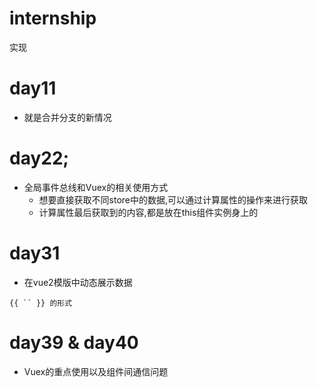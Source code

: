 # internship
实现

# day11
- 就是合并分支的新情况

# day22;
- 全局事件总线和Vuex的相关使用方式
    - 想要直接获取不同store中的数据,可以通过计算属性的操作来进行获取
    - 计算属性最后获取到的内容,都是放在this组件实例身上的

# day31
- 在vue2模版中动态展示数据
```
{{ `` }} 的形式
```

# day39 & day40
- Vuex的重点使用以及组件间通信问题
